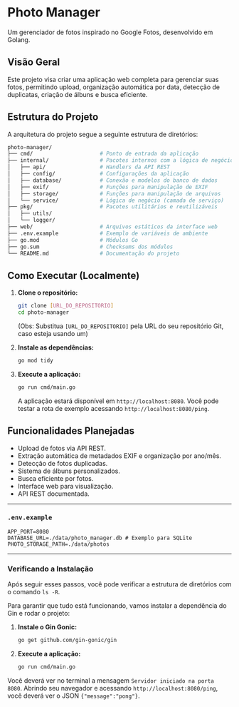 # Photo Manager

Um gerenciador de fotos inspirado no Google Fotos, desenvolvido em Golang.

## Visão Geral

Este projeto visa criar uma aplicação web completa para gerenciar suas fotos, permitindo upload, organização automática por data, detecção de duplicatas, criação de álbuns e busca eficiente.

## Estrutura do Projeto

A arquitetura do projeto segue a seguinte estrutura de diretórios:

```bash
photo-manager/
├── cmd/                     # Ponto de entrada da aplicação
├── internal/                # Pacotes internos com a lógica de negócio
│   ├── api/                 # Handlers da API REST
│   ├── config/              # Configurações da aplicação
│   ├── database/            # Conexão e modelos do banco de dados
│   ├── exif/                # Funções para manipulação de EXIF
│   ├── storage/             # Funções para manipulação de arquivos
│   └── service/             # Lógica de negócio (camada de serviço)
├── pkg/                     # Pacotes utilitários e reutilizáveis
│   ├── utils/
│   └── logger/
├── web/                     # Arquivos estáticos da interface web
├── .env.example             # Exemplo de variáveis de ambiente
├── go.mod                   # Módulos Go
├── go.sum                   # Checksums dos módulos
└── README.md                # Documentação do projeto

```

## Como Executar (Localmente)

1. **Clone o repositório:**

    ```bash
    git clone [URL_DO_REPOSITORIO]
    cd photo-manager
    ```

    (Obs: Substitua `[URL_DO_REPOSITORIO]` pela URL do seu repositório Git, caso esteja usando um)

2. **Instale as dependências:**

    ```bash
    go mod tidy
    ```

3. **Execute a aplicação:**

    ```bash
    go run cmd/main.go
    ```

    A aplicação estará disponível em `http://localhost:8080`. Você pode testar a rota de exemplo acessando `http://localhost:8080/ping`.

## Funcionalidades Planejadas

* Upload de fotos via API REST.
* Extração automática de metadados EXIF e organização por ano/mês.
* Detecção de fotos duplicadas.
* Sistema de álbuns personalizados.
* Busca eficiente por fotos.
* Interface web para visualização.
* API REST documentada.

---

### `.env.example`

```dotenv
APP_PORT=8080
DATABASE_URL=./data/photo_manager.db # Exemplo para SQLite
PHOTO_STORAGE_PATH=./data/photos
```

---

### Verificando a Instalação

Após seguir esses passos, você pode verificar a estrutura de diretórios com o comando `ls -R`.

Para garantir que tudo está funcionando, vamos instalar a dependência do Gin e rodar o projeto:

1. **Instale o Gin Gonic:**

    ```bash
    go get github.com/gin-gonic/gin
    ```

2. **Execute a aplicação:**

    ```bash
    go run cmd/main.go
    ```

Você deverá ver no terminal a mensagem `Servidor iniciado na porta 8080`. Abrindo seu navegador e acessando `http://localhost:8080/ping`, você deverá ver o JSON `{"message":"pong"}`.
